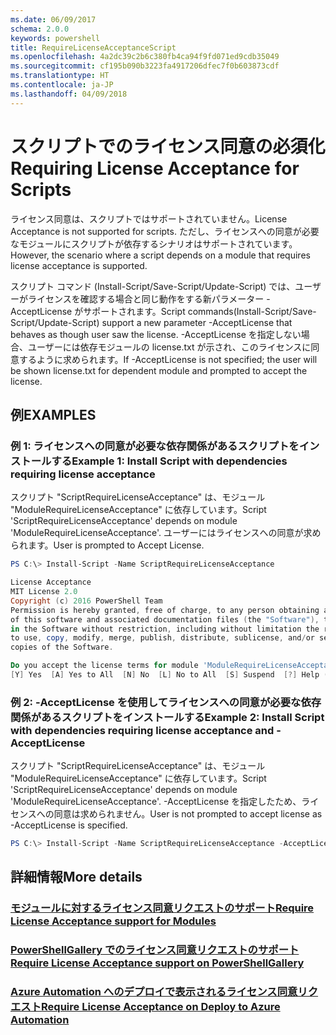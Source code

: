 ```yaml
---
ms.date: 06/09/2017
schema: 2.0.0
keywords: powershell
title: RequireLicenseAcceptanceScript
ms.openlocfilehash: 4a2dc39c2b6c380fb4ca94f9fd071ed9cdb35049
ms.sourcegitcommit: cf195b090b3223fa4917206dfec7f0b603873cdf
ms.translationtype: HT
ms.contentlocale: ja-JP
ms.lasthandoff: 04/09/2018
---
```

# <a name="requiring-license-acceptance-for-scripts"></a><span data-ttu-id="66fb0-103">スクリプトでのライセンス同意の必須化</span><span class="sxs-lookup"><span data-stu-id="66fb0-103">Requiring License Acceptance for Scripts</span></span>

<span data-ttu-id="66fb0-104">ライセンス同意は、スクリプトではサポートされていません。</span><span class="sxs-lookup"><span data-stu-id="66fb0-104">License Acceptance is not supported for scripts.</span></span> <span data-ttu-id="66fb0-105">ただし、ライセンスへの同意が必要なモジュールにスクリプトが依存するシナリオはサポートされています。</span><span class="sxs-lookup"><span data-stu-id="66fb0-105">However, the scenario where a script depends on a module that requires license acceptance is supported.</span></span>

<span data-ttu-id="66fb0-106">スクリプト コマンド (Install-Script/Save-Script/Update-Script) では、ユーザーがライセンスを確認する場合と同じ動作をする新パラメーター -AcceptLicense がサポートされます。</span><span class="sxs-lookup"><span data-stu-id="66fb0-106">Script commands(Install-Script/Save-Script/Update-Script) support a new parameter -AcceptLicense that behaves as though user saw the license.</span></span> <span data-ttu-id="66fb0-107">-AcceptLicense を指定しない場合、ユーザーには依存モジュールの license.txt が示され、このライセンスに同意するように求められます。</span><span class="sxs-lookup"><span data-stu-id="66fb0-107">If -AcceptLicense is not specified; the user will be shown license.txt for dependent module and prompted to accept the license.</span></span>

## <a name="examples"></a><span data-ttu-id="66fb0-108">例</span><span class="sxs-lookup"><span data-stu-id="66fb0-108">EXAMPLES</span></span>

### <a name="example-1-install-script-with-dependencies-requiring-license-acceptance"></a><span data-ttu-id="66fb0-109">例 1: ライセンスへの同意が必要な依存関係があるスクリプトをインストールする</span><span class="sxs-lookup"><span data-stu-id="66fb0-109">Example 1: Install Script with dependencies requiring license acceptance</span></span>
<span data-ttu-id="66fb0-110">スクリプト "ScriptRequireLicenseAcceptance" は、モジュール "ModuleRequireLicenseAcceptance" に依存しています。</span><span class="sxs-lookup"><span data-stu-id="66fb0-110">Script 'ScriptRequireLicenseAcceptance' depends on module 'ModuleRequireLicenseAcceptance'.</span></span> <span data-ttu-id="66fb0-111">ユーザーにはライセンスへの同意が求められます。</span><span class="sxs-lookup"><span data-stu-id="66fb0-111">User is prompted to Accept License.</span></span>
```PowerShell
PS C:\> Install-Script -Name ScriptRequireLicenseAcceptance

License Acceptance
MIT License 2.0
Copyright (c) 2016 PowerShell Team
Permission is hereby granted, free of charge, to any person obtaining a copy
of this software and associated documentation files (the "Software"), to deal
in the Software without restriction, including without limitation the rights
to use, copy, modify, merge, publish, distribute, sublicense, and/or sell
copies of the Software.

Do you accept the license terms for module 'ModuleRequireLicenseAcceptance'.
[Y] Yes  [A] Yes to All  [N] No  [L] No to All  [S] Suspend  [?] Help (default is "N"):
```

### <a name="example-2-install-script-with-dependencies-requiring-license-acceptance-and--acceptlicense"></a><span data-ttu-id="66fb0-112">例 2: -AcceptLicense を使用してライセンスへの同意が必要な依存関係があるスクリプトをインストールする</span><span class="sxs-lookup"><span data-stu-id="66fb0-112">Example 2: Install Script with dependencies requiring license acceptance and -AcceptLicense</span></span>
<span data-ttu-id="66fb0-113">スクリプト "ScriptRequireLicenseAcceptance" は、モジュール "ModuleRequireLicenseAcceptance" に依存しています。</span><span class="sxs-lookup"><span data-stu-id="66fb0-113">Script 'ScriptRequireLicenseAcceptance' depends on module 'ModuleRequireLicenseAcceptance'.</span></span> <span data-ttu-id="66fb0-114">-AcceptLicense を指定したため、ライセンスへの同意は求められません。</span><span class="sxs-lookup"><span data-stu-id="66fb0-114">User is not prompted to accept license as -AcceptLicense is specified.</span></span>
```PowerShell
PS C:\> Install-Script -Name ScriptRequireLicenseAcceptance -AcceptLicense
```

## <a name="more-details"></a><span data-ttu-id="66fb0-115">詳細情報</span><span class="sxs-lookup"><span data-stu-id="66fb0-115">More details</span></span>
### <a name="require-license-acceptance-support-for-modulesmodulerequirelicenseacceptancemd"></a>[<span data-ttu-id="66fb0-116">モジュールに対するライセンス同意リクエストのサポート</span><span class="sxs-lookup"><span data-stu-id="66fb0-116">Require License Acceptance support for Modules</span></span>](../module/RequireLicenseAcceptance.md)

### <a name="require-license-acceptance-support-on-powershellgallerypsgallerypsgalleryrequireslicenseacceptancemd"></a>[<span data-ttu-id="66fb0-117">PowerShellGallery でのライセンス同意リクエストのサポート</span><span class="sxs-lookup"><span data-stu-id="66fb0-117">Require License Acceptance support on PowerShellGallery</span></span>](../../psgallery/psgallery_requires_license_acceptance.md)

### <a name="require-license-acceptance-on-deploy-to-azure-automationpsgallerypsgallerydeploytoazureautomationrequirelicenseacceptancemd"></a>[<span data-ttu-id="66fb0-118">Azure Automation へのデプロイで表示されるライセンス同意リクエスト</span><span class="sxs-lookup"><span data-stu-id="66fb0-118">Require License Acceptance on Deploy to Azure Automation</span></span>](../../psgallery/psgallery_deploy_to_azure_automation_requireLicenseAcceptance.md)